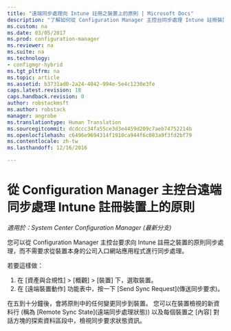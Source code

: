 ```yaml
---
title: "遠端同步處理向 Intune 註冊之裝置上的原則 | Microsoft Docs"
description: "了解如何從 Configuration Manager 主控台同步處理 Intune 註冊裝置上的原則"
ms.custom: na
ms.date: 03/05/2017
ms.prod: configuration-manager
ms.reviewer: na
ms.suite: na
ms.technology:
- configmgr-hybrid
ms.tgt_pltfrm: na
ms.topic: article
ms.assetid: b3731ad0-2a24-4042-994e-5e4c1230e3fe
caps.latest.revision: 18
caps.handback.revision: 0
author: robstackmsft
ms.author: robstack
manager: angrobe
ms.translationtype: Human Translation
ms.sourcegitcommit: dcdccc34fa55ce3d3e4459d209c7aeb74752214b
ms.openlocfilehash: c6496e9694314f1910ca944f6c083a9f3fd2bf79
ms.contentlocale: zh-tw
ms.lasthandoff: 12/16/2016

---
```

# <a name="remotely-synchronize-policy-on-intune-enrolled-devices-from-the-configuration-manager-console"></a>從 Configuration Manager 主控台遠端同步處理 Intune 註冊裝置上的原則

*適用於：System Center Configuration Manager (最新分支)*


您可以從 Configuration Manager 主控台要求向 Intune 註冊之裝置的原則同步處理，而不需要求從裝置本身的公司入口網站應用程式進行同步處理。 

若要這樣做：

1.    在 [資產與合規性] > [概觀] > [裝置] 下，選取裝置。
2.    在 [遠端裝置動作] 功能表中，按一下 [Send Sync Request]\(傳送同步要求)。


在五到十分鐘後，會將原則中的任何變更同步到裝置。 您可以在裝置檢視的新資料行 (稱為 [Remote Sync State]\(遠端同步處理狀態)) 以及每個裝置之 [內容] 對話方塊的探索資料區段中，檢視同步要求狀態資訊。


